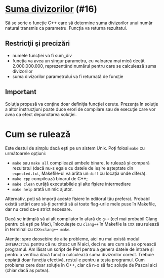 # [Suma divizorilor](https://www.pbinfo.ro/probleme/16) (#16)
Să se scrie o funcție C++ care să determine suma divizorilor unui număr natural
transmis ca parametru. Funcția va returna rezultatul.


## Restricţii şi precizări
- numele funcției va fi sum_div
- funcția va avea un singur parametru, cu valoarea mai mică decât 2.000.000.000,
  reprezentând numărul pentru care se calculează suma divizorilor
- suma divizorilor parametrului va fi returnată de funcție


## Important
Soluţia propusă va conţine doar definiţia funcţiei cerute. Prezenţa în soluţie a altor instrucţiuni poate duce erori de compilare sau de execuţie care vor avea ca efect depunctarea soluţiei.

# Cum se rulează
Este destul de simplu dacă ești pe un sistem Unix. Poți folosi `make` cu
următoarele opțiuni:
- `make` sau `make all` compilează ambele binare, le rulează și compară
  rezultatul (dacă nu-s egale cu datele de ieșire așteptate din `expected.txt`,
  Makefile-ul va arăta un `diff` cu locația unde diferă).
- `make cpp` compilează binarul de C++;
- `make clean` curăță executabilele și alte fișiere intermediare
- `make help` arată un mic ajutor.

Alternativ, poți să imporți aceste fișiere în editorul tău preferat. Probabil
există setări care să-ți permită să ai toate flag-urile mele puse în Makefile,
dar nu cred ca-s strict necesare.

Dacă se întîmplă să ai alt compilator în afară de `g++` (cel mai probabil Clang
pentru că ești pe Mac), înlocuiește cu `clang++` în Makefile la `CXX` sau
rulează în terminal cu `CXX=clang++ make`.

Atenție: spre deosebire de alte probleme, aici nu mai există modul `INTERACTIVE`
pentru că nu citesc un N aici, deci nu are cum să se oprească programul. Am
lăsat un script de Perl pentru a genera datele de intrare și pentru a verifica
dacă funcția calculează suma divizorilor corect. Trebuie copiată doar funcția
efectivă, restul e pentru a testa programul. Cum problema cere doar soluție în
C++, clar că n-o să fac soluție de Pascal aici (chiar dacă aș putea).